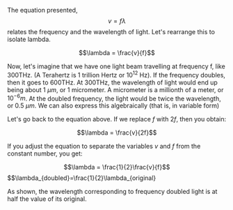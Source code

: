 The equation presented, $$v=f\lambda$$ relates the frequency and the wavelength of light. Let's rearrange this to isolate lambda.


$$\lambda = \frac{v}{f}$$


Now, let's imagine that we have one light beam travelling at frequency f, like 300THz. (A Terahertz is 1 trillion Hertz or $10^{12}$ Hz). If the frequency doubles, then it goes to 600THz. At 300THz, the wavelength of light would end up being about 1 $\mu m$, or 1 micrometer. A micrometer is a millionth of a meter, or $10^{-6}m$.
At the doubled frequency, the light  would be twice the wavelength, or 0.5 $\mu m$. We can also express this algebraically (that is, in variable form)

Let's go back to the equation above. If we replace $f$ with $2f$, then you obtain:

$$\lambda = \frac{v}{2f}$$

If you adjust the equation to separate the variables $v$ and $f$ from the constant number, you get:

$$\lambda = \frac{1}{2}\frac{v}{f}$$
$$\lambda_{doubled}=\frac{1}{2}\lambda_{original}

As shown, the wavelength corresponding to frequency doubled light is at half the value of its original.
